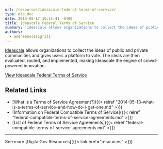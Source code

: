 ```yaml
---
url: /resources/ideascale-federal-terms-of-service/
type: old_doc
date: 2015-09-17 10:25:41 -0400
title: Ideascale Federal Terms of Service
summary: 'Ideascale allows organizations to collect the ideas of public and private communities and gives users a platform to vote. The ideas are then evaluated, routed, and implemented, making Ideascale the engine of crowd-powered innovation. View Ideascale Federal Terms of Service Related Links What is a Terms of Service Agreement? Information on Federal Compatible Terms of Service'
authors:
  - andreanocesigritz
---
```


[Ideascale](http://ideascale.com/) allows organizations to collect the ideas of public and private communities and gives users a platform to vote. The ideas are then evaluated, routed, and implemented, making Ideascale the engine of crowd-powered innovation.

<a class="button" style="color: #000000" href="http://support.ideascale.com/customer/portal/articles/1134791-amendment-to-terms-of-service-applicable-to-governmental-users-members">View Ideascale Federal Terms of Service</a>

## Related Links

  * [What is a Terms of Service Agreement?]({{< relref "2014-05-13-what-is-a-terms-of-service-and-how-do-i-get-one.md" >}})
  * [Information on Federal Compatible Terms of Service]({{< relref "federal-compatible-terms-of-service-agreements.md" >}})
  * [List of Federal Terms of Service Agreements]({{< relref "federal-compatible-terms-of-service-agreements.md" >}})

 

* * *

 

See more [DigitalGov Resources]({{< link href="resources" >}})